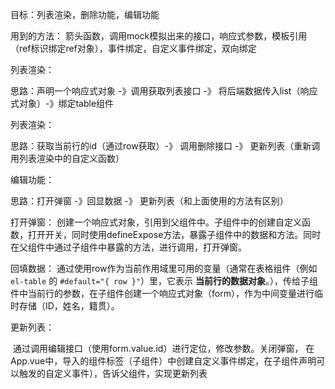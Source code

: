 目标：列表渲染，删除功能，编辑功能

用到的方法：
	箭头函数，调用mock模拟出来的接口，响应式参数，模板引用（ref标识绑定ref对象），事件绑定，自定义事件绑定，双向绑定

列表渲染：

思路：声明一个响应式对象 -》调用获取列表接口 -》 将后端数据传入list（响应式对象）-》绑定table组件

列表渲染：

思路：获取当前行的id（通过row获取）-》 调用删除接口 -》 更新列表（重新调用列表渲染中的自定义函数）

编辑功能：

思路：打开弹窗 -》回显数据 -》 更新列表（和上面使用的方法有区别）

打开弹窗：
	创建一个响应式对象，引用到父组件中。子组件中的创建自定义函数，打开开关，同时使用defineExpose方法，暴露子组件中的数据和方法。同时在父组件中通过子组件中暴露的方法，进行调用，打开弹窗。

回填数据：
	通过使用row作为当前作用域里可用的变量（通常在表格组件（例如 `el-table` 的 `#default="{ row }"`）里，它表示 **当前行的数据对象**。），传给子组件中当前行的参数，在子组件创建一个响应式对象（form），作为中间变量进行临时存储（ID，姓名，籍贯）。

 更新列表：

​	通过调用编辑接口（使用form.value.id）进行定位，修改参数。关闭弹窗， 在App.vue中，导入的组件标签（子组件）中创建自定义事件绑定，在子组件声明可以触发的自定义事件），告诉父组件，实现更新列表



